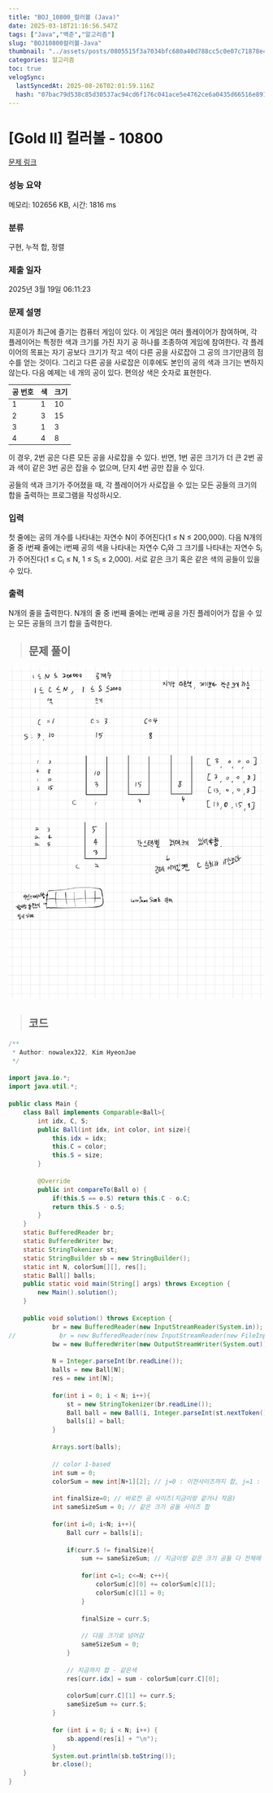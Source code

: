 ```yaml
---
title: "BOJ_10800_컬러볼 (Java)"
date: 2025-03-18T21:16:56.547Z
tags: ["Java","백준","알고리즘"]
slug: "BOJ10800컬러볼-Java"
thumbnail: "../assets/posts/0805515f3a7034bfc680a40d788cc5c0e07c71878e4c41c6e998932a8301f2cd.png"
categories: 알고리즘
toc: true
velogSync:
  lastSyncedAt: 2025-08-26T02:01:59.116Z
  hash: "07bac79d538c85d30537ac94cd6f176c041ace5e4762ce6a0435d66516e89195"
---
```


# [Gold II] 컬러볼 - 10800 

[문제 링크](https://www.acmicpc.net/problem/10800) 

### 성능 요약

메모리: 102656 KB, 시간: 1816 ms

### 분류

구현, 누적 합, 정렬

### 제출 일자

2025년 3월 19일 06:11:23

### 문제 설명

<p>지훈이가 최근에 즐기는 컴퓨터 게임이 있다. 이 게임은 여러 플레이어가 참여하며, 각 플레이어는 특정한 색과 크기를 가진 자기 공 하나를 조종하여 게임에 참여한다. 각 플레이어의 목표는 자기 공보다 크기가 작고 색이 다른 공을 사로잡아 그 공의 크기만큼의 점수를 얻는 것이다. 그리고 다른 공을 사로잡은 이후에도 본인의 공의 색과 크기는 변하지 않는다. 다음 예제는 네 개의 공이 있다. 편의상 색은 숫자로 표현한다.</p>

<table class="table table-bordered" style="width:30%">
	<thead>
		<tr>
			<th>공 번호</th>
			<th>색</th>
			<th>크기</th>
		</tr>
	</thead>
	<tbody>
		<tr>
			<td>1</td>
			<td>1</td>
			<td>10</td>
		</tr>
		<tr>
			<td>2</td>
			<td>3</td>
			<td>15</td>
		</tr>
		<tr>
			<td>3</td>
			<td>1</td>
			<td>3</td>
		</tr>
		<tr>
			<td>4</td>
			<td>4</td>
			<td>8</td>
		</tr>
	</tbody>
</table>

<p>이 경우, 2번 공은 다른 모든 공을 사로잡을 수 있다. 반면, 1번 공은 크기가 더 큰 2번 공과 색이 같은 3번 공은 잡을 수 없으며, 단지 4번 공만 잡을 수 있다. </p>

<p>공들의 색과 크기가 주어졌을 때, 각 플레이어가 사로잡을 수 있는 모든 공들의 크기의 합을 출력하는 프로그램을 작성하시오. </p>

### 입력 

 <p>첫 줄에는 공의 개수를 나타내는 자연수 N이 주어진다(1 ≤ N ≤ 200,000). 다음 N개의 줄 중 i번째 줄에는 i번째 공의 색을 나타내는 자연수 C<sub>i</sub>와 그 크기를 나타내는 자연수 S<sub>i</sub>가 주어진다(1 ≤ C<sub>i</sub> ≤ N, 1 ≤ S<sub>i</sub> ≤ 2,000). 서로 같은 크기 혹은 같은 색의 공들이 있을 수 있다.</p>

### 출력 

 <p>N개의 줄을 출력한다. N개의 줄 중 i번째 줄에는 i번째 공을 가진 플레이어가 잡을 수 있는 모든 공들의 크기 합을 출력한다.</p>

> ## 문제 풀이

![](/assets/posts/0805515f3a7034bfc680a40d788cc5c0e07c71878e4c41c6e998932a8301f2cd.png)

> ## 코드

```java
/**
 * Author: nowalex322, Kim HyeonJae
 */

import java.io.*;
import java.util.*;

public class Main {
    class Ball implements Comparable<Ball>{
        int idx, C, S;
        public Ball(int idx, int color, int size){
            this.idx = idx;
            this.C = color;
            this.S = size;
        }

        @Override
        public int compareTo(Ball o) {
            if(this.S == o.S) return this.C - o.C;
            return this.S - o.S;
        }
    }
    static BufferedReader br;
    static BufferedWriter bw;
    static StringTokenizer st;
    static StringBuilder sb = new StringBuilder();
    static int N, colorSum[][], res[];
    static Ball[] balls;
    public static void main(String[] args) throws Exception {
        new Main().solution();
    }

    public void solution() throws Exception {
            br = new BufferedReader(new InputStreamReader(System.in));
//            br = new BufferedReader(new InputStreamReader(new FileInputStream("src/main/java/BOJ_10800_컬러볼/input.txt")));
            bw = new BufferedWriter(new OutputStreamWriter(System.out));

            N = Integer.parseInt(br.readLine());
            balls = new Ball[N];
            res = new int[N];

            for(int i = 0; i < N; i++){
                st = new StringTokenizer(br.readLine());
                Ball ball = new Ball(i, Integer.parseInt(st.nextToken()), Integer.parseInt(st.nextToken()));
                balls[i] = ball;
            }

            Arrays.sort(balls);

            // color 1-based
            int sum = 0;
            colorSum = new int[N+1][2]; // j=0 : 이전사이즈까지 합, j=1 : 같은 사이즈 크기

            int finalSize=0; // 바로전 공 사이즈(지금이랑 같거나 작음)
            int sameSizeSum = 0; // 같은 크기 공들 사이즈 합

            for(int i=0; i<N; i++){
                Ball curr = balls[i];

                if(curr.S != finalSize){
                    sum += sameSizeSum; // 지금이랑 같은 크기 공들 다 전체에 더해줌(이제 다음 크기로 고려)

                    for(int c=1; c<=N; c++){
                        colorSum[c][0] += colorSum[c][1];
                        colorSum[c][1] = 0;
                    }

                    finalSize = curr.S;

                    // 다음 크기로 넘어감
                    sameSizeSum = 0;
                }

                // 지금까지 합 - 같은색
                res[curr.idx] = sum - colorSum[curr.C][0];

                colorSum[curr.C][1] += curr.S;
                sameSizeSum += curr.S;
            }

            for (int i = 0; i < N; i++) {
                sb.append(res[i] + "\n");
            }
            System.out.println(sb.toString());
            br.close();
    }
}
```